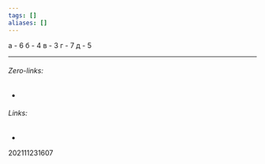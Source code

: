 ```yaml
---
tags: []
aliases: []
---
```

а - 6
б - 4
в - 3
г - 7
д - 5
___
###### Zero-links:
-
###### Links:
-

202111231607